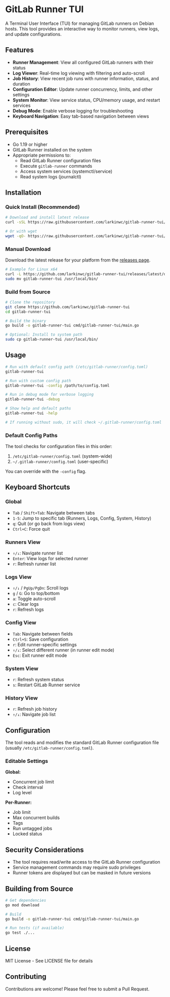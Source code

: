 # GitLab Runner TUI

A Terminal User Interface (TUI) for managing GitLab runners on Debian hosts. This tool provides an interactive way to monitor runners, view logs, and update configurations.

## Features

- **Runner Management**: View all configured GitLab runners with their status
- **Log Viewer**: Real-time log viewing with filtering and auto-scroll
- **Job History**: View recent job runs with runner information, status, and duration
- **Configuration Editor**: Update runner concurrency, limits, and other settings
- **System Monitor**: View service status, CPU/memory usage, and restart services
- **Debug Mode**: Enable verbose logging for troubleshooting
- **Keyboard Navigation**: Easy tab-based navigation between views

## Prerequisites

- Go 1.19 or higher
- GitLab Runner installed on the system
- Appropriate permissions to:
  - Read GitLab Runner configuration files
  - Execute `gitlab-runner` commands
  - Access system services (systemctl/service)
  - Read system logs (journalctl)

## Installation

### Quick Install (Recommended)

```bash
# Download and install latest release
curl -sSL https://raw.githubusercontent.com/larkinwc/gitlab-runner-tui/main/install.sh | bash

# Or with wget
wget -qO- https://raw.githubusercontent.com/larkinwc/gitlab-runner-tui/main/install.sh | bash
```

### Manual Download

Download the latest release for your platform from the [releases page](https://github.com/larkinwc/gitlab-runner-tui/releases).

```bash
# Example for Linux x64
curl -L https://github.com/larkinwc/gitlab-runner-tui/releases/latest/download/gitlab-runner-tui_Linux_x86_64.tar.gz | tar xz
sudo mv gitlab-runner-tui /usr/local/bin/
```

### Build from Source

```bash
# Clone the repository
git clone https://github.com/larkinwc/gitlab-runner-tui
cd gitlab-runner-tui

# Build the binary
go build -o gitlab-runner-tui cmd/gitlab-runner-tui/main.go

# Optional: Install to system path
sudo cp gitlab-runner-tui /usr/local/bin/
```

## Usage

```bash
# Run with default config path (/etc/gitlab-runner/config.toml)
gitlab-runner-tui

# Run with custom config path
gitlab-runner-tui -config /path/to/config.toml

# Run in debug mode for verbose logging
gitlab-runner-tui -debug

# Show help and default paths
gitlab-runner-tui -help

# If running without sudo, it will check ~/.gitlab-runner/config.toml
```

### Default Config Paths

The tool checks for configuration files in this order:
1. `/etc/gitlab-runner/config.toml` (system-wide)
2. `~/.gitlab-runner/config.toml` (user-specific)

You can override with the `-config` flag.

## Keyboard Shortcuts

### Global
- `Tab` / `Shift+Tab`: Navigate between tabs
- `1-5`: Jump to specific tab (Runners, Logs, Config, System, History)
- `q`: Quit (or go back from logs view)
- `Ctrl+C`: Force quit

### Runners View
- `↑/↓`: Navigate runner list
- `Enter`: View logs for selected runner
- `r`: Refresh runner list

### Logs View
- `↑/↓` / `PgUp/PgDn`: Scroll logs
- `g` / `G`: Go to top/bottom
- `a`: Toggle auto-scroll
- `c`: Clear logs
- `r`: Refresh logs

### Config View
- `Tab`: Navigate between fields
- `Ctrl+S`: Save configuration
- `r`: Edit runner-specific settings
- `↑/↓`: Select different runner (in runner edit mode)
- `Esc`: Exit runner edit mode

### System View
- `r`: Refresh system status
- `s`: Restart GitLab Runner service

### History View
- `r`: Refresh job history
- `↑/↓`: Navigate job list

## Configuration

The tool reads and modifies the standard GitLab Runner configuration file (usually `/etc/gitlab-runner/config.toml`).

### Editable Settings

**Global:**
- Concurrent job limit
- Check interval
- Log level

**Per-Runner:**
- Job limit
- Max concurrent builds
- Tags
- Run untagged jobs
- Locked status

## Security Considerations

- The tool requires read/write access to the GitLab Runner configuration
- Service management commands may require sudo privileges
- Runner tokens are displayed but can be masked in future versions

## Building from Source

```bash
# Get dependencies
go mod download

# Build
go build -o gitlab-runner-tui cmd/gitlab-runner-tui/main.go

# Run tests (if available)
go test ./...
```

## License

MIT License - See LICENSE file for details

## Contributing

Contributions are welcome! Please feel free to submit a Pull Request.